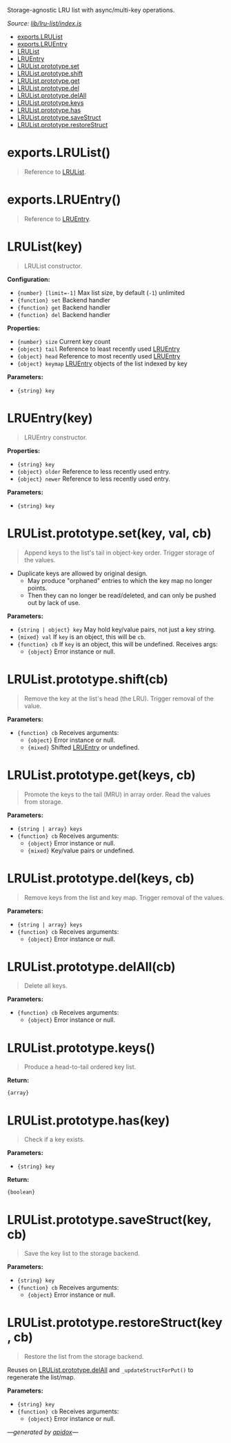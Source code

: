 Storage-agnostic LRU list with async/multi-key operations.

_Source: [lib/lru-list/index.js](../lib/lru-list/index.js)_

- [exports.LRUList](#exportslrulist)
- [exports.LRUEntry](#exportslruentry)
- [LRUList](#lrulistkey)
- [LRUEntry](#lruentrykey)
- [LRUList.prototype.set](#lrulistprototypesetkey-val-cb)
- [LRUList.prototype.shift](#lrulistprototypeshiftcb)
- [LRUList.prototype.get](#lrulistprototypegetkeys-cb)
- [LRUList.prototype.del](#lrulistprototypedelkeys-cb)
- [LRUList.prototype.delAll](#lrulistprototypedelallcb)
- [LRUList.prototype.keys](#lrulistprototypekeys)
- [LRUList.prototype.has](#lrulistprototypehaskey)
- [LRUList.prototype.saveStruct](#lrulistprototypesavestructkey-cb)
- [LRUList.prototype.restoreStruct](#lrulistprototyperestorestructkey-cb)

# exports.LRUList()

> Reference to [LRUList](#lrulistkey).

# exports.LRUEntry()

> Reference to [LRUEntry](#lruentrykey).

# LRUList(key)

> LRUList constructor.

**Configuration:**

- `{number} [limit=-1]` Max list size, by default (`-1`) unlimited
- `{function} set` Backend handler
- `{function} get` Backend handler
- `{function} del` Backend handler

**Properties:**

- `{number} size` Current key count
- `{object} tail` Reference to least recently used [LRUEntry](#lruentrykey)
- `{object} head` Reference to most recently used [LRUEntry](#lruentrykey)
- `{object} keymap` [LRUEntry](#lruentrykey) objects of the list indexed by key

**Parameters:**

- `{string} key`

# LRUEntry(key)

> LRUEntry constructor.

**Properties:**

- `{string} key`
- `{object} older` Reference to less recently used entry.
- `{object} newer` Reference to less recently used entry.

**Parameters:**

- `{string} key`

# LRUList.prototype.set(key, val, cb)

> Append keys to the list's tail in object-key order. Trigger storage of the values.

- Duplicate keys are allowed by original design.
  - May produce "orphaned" entries to which the key map no longer points.
  - Then they can no longer be read/deleted, and can only be pushed out by lack of use.

**Parameters:**

- `{string | object} key` May hold key/value pairs, not just a key string.
- `{mixed} val` If `key` is an object, this will be `cb`.
- `{function} cb` If `key` is an object, this will be undefined. Receives args:
  - `{object}` Error instance or null.

# LRUList.prototype.shift(cb)

> Remove the key at the list's head (the LRU). Trigger removal of the value.

**Parameters:**

- `{function} cb` Receives arguments:
  - `{object}` Error instance or null.
  - `{mixed}` Shifted [LRUEntry](#lruentrykey) or undefined.

# LRUList.prototype.get(keys, cb)

> Promote the keys to the tail (MRU) in array order. Read the values from storage.

**Parameters:**

- `{string | array} keys`
- `{function} cb` Receives arguments:
  - `{object}` Error instance or null.
  - `{mixed}` Key/value pairs or undefined.

# LRUList.prototype.del(keys, cb)

> Remove keys from the list and key map. Trigger removal of the values.

**Parameters:**

- `{string | array} keys`
- `{function} cb` Receives arguments:
  - `{object}` Error instance or null.

# LRUList.prototype.delAll(cb)

> Delete all keys.

**Parameters:**

- `{function} cb` Receives arguments:
  - `{object}` Error instance or null.

# LRUList.prototype.keys()

> Produce a head-to-tail ordered key list.

**Return:**

`{array}`

# LRUList.prototype.has(key)

> Check if a key exists.

**Parameters:**

- `{string} key`

**Return:**

`{boolean}`

# LRUList.prototype.saveStruct(key, cb)

> Save the key list to the storage backend.

**Parameters:**

- `{string} key`
- `{function} cb` Receives arguments:
  - `{object}` Error instance or null.

# LRUList.prototype.restoreStruct(key, cb)

> Restore the list from the storage backend.

Reuses on [LRUList.prototype.delAll](#lrulistprototypedelallcb) and `_updateStructForPut()` to regenerate the list/map.

**Parameters:**

- `{string} key`
- `{function} cb` Receives arguments:
  - `{object}` Error instance or null.

_&mdash;generated by [apidox](https://github.com/codeactual/apidox)&mdash;_
